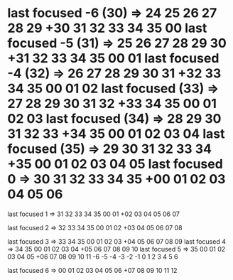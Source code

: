 last focused -6 (30) => 24 25 26 27 28 29 +30 31 32 33 34 35 00
last focused -5 (31) => 25 26 27 28 29 30 +31 32 33 34 35 00 01
last focused -4 (32) => 26 27 28 29 30 31 +32 33 34 35 00 01 02
last focused (33) => 27 28 29 30 31 32 +33 34 35 00 01 02 03
last focused (34) => 28 29 30 31 32 33 +34 35 00 01 02 03 04
last focused (35) => 29 30 31 32 33 34 +35 00 01 02 03 04 05
last focused 0 => 30 31 32 33 34 35 +00 01 02 03 04 05 06
=
last focused 1 => 31 32 33 34 35 00 01 +02 03 04 05 06 07

last focused 2 => 32 33 34 35 00 01 02 +03 04 05 06 07 08

last focused 3 => 33 34 35 00 01 02 03 +04 05 06 07 08 09
last focused 4 => 34 35 00 01 02 03 04 +05 06 07 08 09 10
last focused 5 => 35 00 01 02 03 04 05 +06 07 08 09 10 11
-6 -5 -4 -3 -2 -1 0 1 2 3 4 5 6

last focused 6 => 00 01 02 03 04 05 06 +07 08 09 10 11 12
